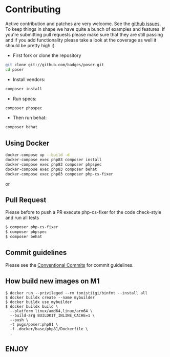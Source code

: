 # Contributing

Active contribution and patches are very welcome.
See the [github issues](https://github.com/badges/poser/issues?state=open).
To keep things in shape we have quite a bunch of examples and features. If you're submitting pull requests please
make sure that they are still passing and if you add functionality please
take a look at the coverage as well it should be pretty high :)

- First fork or clone the repository

```bash
git clone git://github.com/badges/poser.git
cd poser
```

- Install vendors:

```bash
composer install
```

- Run specs:

```bash
composer phpspec
```

- Then run behat:

```bash
composer behat
```


## Using Docker

```bash
docker-compose up --build -d
docker-compose exec php83 composer install
docker-compose exec php83 composer phpspec
docker-compose exec php83 composer behat
docker-compose exec php83 composer php-cs-fixer
```

or


## Pull Request

Please before to push a PR execute php-cs-fixer for the code check-style and run all tests

```bash
$ composer php-cs-fixer
$ composer phpspec
$ composer behat
```

## Commit guidelines

Please see the [Conventional Commits](https://conventionalcommits.org) for commit guidelines.


## How build new images on M1
```shell
$ docker run --privileged --rm tonistiigi/binfmt --install all
$ docker buildx create --name mybuilder
$ docker buildx use mybuilder
$ docker buildx build \
  --platform linux/amd64,linux/arm64 \
  --build-arg BUILDKIT_INLINE_CACHE=1 \
  --push \
  -t pugx/poser:php81 \
  -f .docker/base/php81/Dockerfile \
  .
```

## ENJOY
